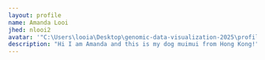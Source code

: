 ```yaml
---
layout: profile
name: Amanda Looi
jhed: nlooi2
avatar: '"C:\Users\looia\Desktop\genomic-data-visualization-2025\profiles\nlooi2.jpeg"'
description: "Hi I am Amanda and this is my dog muimui from Hong Kong!"
---
```

